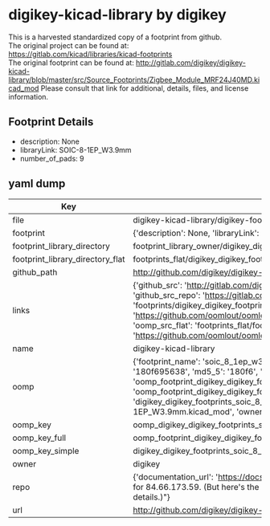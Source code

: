 # digikey-kicad-library by digikey  
This is a harvested standardized copy of a footprint from github.  
The original project can be found at:  
https://gitlab.com/kicad/libraries/kicad-footprints  
The original footprint can be found at:
http://gitlab.com/digikey/digikey-kicad-library/blob/master/src/Source_Footprints/Zigbee_Module_MRF24J40MD.kicad_mod
Please consult that link for additional, details, files, and license information.  
## Footprint Details
* description: None  
* libraryLink: SOIC-8-1EP_W3.9mm  
* number_of_pads: 9  
## yaml dump  
| Key | Value |  
| --- | --- |  
| file | digikey-kicad-library/digikey-footprints.pretty/SOIC-8-1EP_W3.9mm.kicad_mod |  
| footprint | {'description': None, 'libraryLink': 'SOIC-8-1EP_W3.9mm', 'number_of_pads': 9} |  
| footprint_library_directory | footprint_library_owner/digikey_digikey-kicad-library |  
| footprint_library_directory_flat | footprints_flat/digikey_digikey_footprints_soic_8_1ep_w3_9mm/working |  
| github_path | http://github.com/digikey/digikey-kicad-library/blob/master/digikey-footprints.pretty/SOIC-8-1EP_W3.9mm.kicad_mod |  
| links | {'github_src': 'http://gitlab.com/digikey/digikey-kicad-library/blob/master/src/Source_Footprints/Zigbee_Module_MRF24J40MD.kicad_mod', 'github_src_repo': 'https://gitlab.com/kicad/libraries/kicad-footprints', 'oomp_bot': 'footprints/digikey_digikey_footprints_soic_8_1ep_w3_9mm/working', 'oomp_bot_github': 'https://github.com/oomlout/oomlout_oomp_footprint_bot/tree/main/footprints/digikey_digikey_footprints_soic_8_1ep_w3_9mm/working', 'oomp_src_flat': 'footprints_flat/footprints_flat/digikey_digikey_footprints_soic_8_1ep_w3_9mm/working', 'oomp_src_flat_github': 'https://github.com/oomlout/oomlout_oomp_footprint_src/tree/main/footprints_flat/digikey_digikey_footprints_soic_8_1ep_w3_9mm/working'} |  
| name | digikey-kicad-library |  
| oomp | {'footprint_name': 'soic_8_1ep_w3_9mm', 'library_name': 'digikey_footprints', 'md5': '180f695638ecb19717ec36152cb1097e', 'md5_10': '180f695638', 'md5_5': '180f6', 'md5_6': '180f69', 'oomp_key': 'oomp_digikey_digikey_footprints_soic_8_1ep_w3_9mm', 'oomp_key_extra': 'oomp_footprint_digikey_digikey_footprints_soic_8_1ep_w3_9mm', 'oomp_key_full': 'oomp_footprint_digikey_digikey_footprints_soic_8_1ep_w3_9mm_180f69', 'oomp_key_simple': 'digikey_digikey_footprints_soic_8_1ep_w3_9mm', 'original_filename': 'digikey-kicad-library/digikey-footprints.pretty/SOIC-8-1EP_W3.9mm.kicad_mod', 'owner_name': 'digikey'} |  
| oomp_key | oomp_digikey_digikey_footprints_soic_8_1ep_w3_9mm |  
| oomp_key_full | oomp_footprint_digikey_digikey_footprints_soic_8_1ep_w3_9mm |  
| oomp_key_simple | digikey_digikey_footprints_soic_8_1ep_w3_9mm |  
| owner | digikey |  
| repo | {'documentation_url': 'https://docs.github.com/rest/overview/resources-in-the-rest-api#rate-limiting', 'message': "API rate limit exceeded for 84.66.173.59. (But here's the good news: Authenticated requests get a higher rate limit. Check out the documentation for more details.)"} |  
| url | http://github.com/digikey/digikey-kicad-library |  

